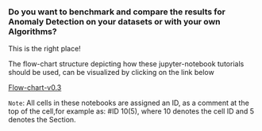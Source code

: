 ### Do you want to benchmark and compare the results for Anomaly Detection on your datasets or with your own Algorithms?

This is the right place!

The flow-chart structure depicting how these jupyter-notebook tutorials should be used, can be visualized by clicking on the link below 

[Flow-chart-v0.3](https://raw.githubusercontent.com/ISDM-CAU-Kiel/oab/branch_v0.3/Tutorials_v0.3/flow-chart-v0.3.png)

`Note`: All cells in these notebooks are assigned an ID, as a comment at the top of the cell,for example as: #ID 10(5), where 10 denotes the cell ID and 5 denotes the Section.

